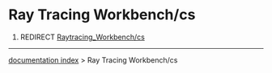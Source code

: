 # Ray Tracing Workbench/cs
1.  REDIRECT [Raytracing\_Workbench/cs](Raytracing_Workbench/cs.md)

---
[documentation index](../README.md) > Ray Tracing Workbench/cs
